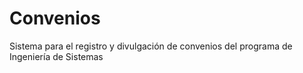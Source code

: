 # Convenios
Sistema para el registro y divulgación de convenios del programa de Ingeniería de Sistemas
